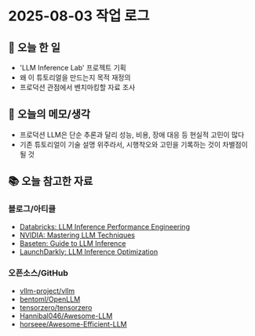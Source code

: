 # 2025-08-03 작업 로그

## 📝 오늘 한 일
- 'LLM Inference Lab' 프로젝트 기획
- 왜 이 튜토리얼을 만드는지 목적 재정의
- 프로덕션 관점에서 벤치마킹할 자료 조사

## 🧐 오늘의 메모/생각
- 프로덕션 LLM은 단순 추론과 달리 성능, 비용, 장애 대응 등 현실적 고민이 많다
- 기존 튜토리얼이 기술 설명 위주라서, 시행착오와 고민을 기록하는 것이 차별점이 될 것

## 📚 오늘 참고한 자료
### 블로그/아티클
- [Databricks: LLM Inference Performance Engineering](https://www.databricks.com/blog/llm-inference-performance-engineering-best-practices)
- [NVIDIA: Mastering LLM Techniques](https://developer.nvidia.com/blog/mastering-llm-techniques-inference-optimization/)
- [Baseten: Guide to LLM Inference](https://www.baseten.co/blog/llm-transformer-inference-guide/)
- [LaunchDarkly: LLM Inference Optimization](https://launchdarkly.com/blog/llm-inference-optimization/)

### 오픈소스/GitHub
- [vllm-project/vllm](https://github.com/vllm-project/vllm)
- [bentoml/OpenLLM](https://github.com/bentoml/OpenLLM)
- [tensorzero/tensorzero](https://github.com/tensorzero/tensorzero)
- [Hannibal046/Awesome-LLM](https://github.com/Hannibal046/Awesome-LLM)
- [horseee/Awesome-Efficient-LLM](https://github.com/horseee/Awesome-Efficient-LLM)
